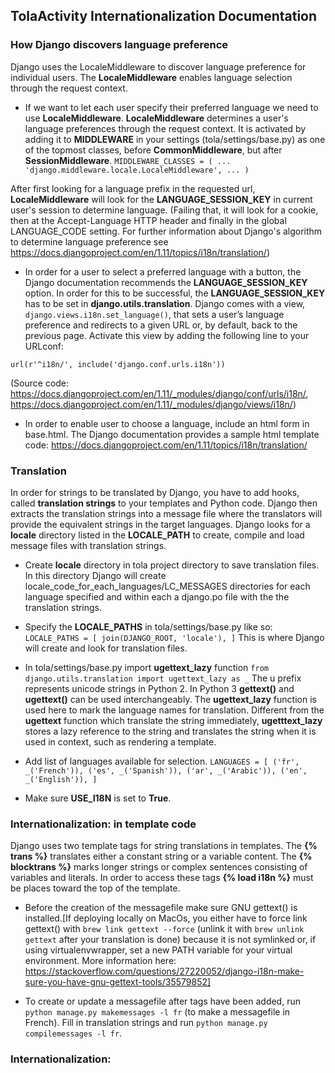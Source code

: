 ## TolaActivity Internationalization Documentation

### How Django discovers language preference
Django uses the LocaleMiddleware to discover language preference for individual users. The __LocaleMiddleware__ enables language selection through the request context.

- If we want to let each user specify their preferred language we need to use __LocaleMiddleware__. __LocaleMiddleware__ determines a user's language preferences through the request context. It is activated by adding it to __MIDDLEWARE__ in your settings (tola/settings/base.py) as one of the topmost classes, before __CommonMiddleware__, but after __SessionMiddleware__.
`MIDDLEWARE_CLASSES = (
    ...
    'django.middleware.locale.LocaleMiddleware',
    ...
)`

After first looking for a language prefix in the requested url, __LocaleMiddleware__ will look for the __LANGUAGE_SESSION_KEY__ in current user's session to determine language. (Failing that, it will look for a cookie, then at the Accept-Language HTTP header and finally in the global LANGUAGE_CODE setting. For further information about Django's algorithm to determine language preference see https://docs.djangoproject.com/en/1.11/topics/i18n/translation/)

- In order for a user to select a preferred language with a button, the Django documentation recommends the __LANGUAGE_SESSION_KEY__ option. In order for this to be successful, the __LANGUAGE_SESSION_KEY__ has to be set in __django.utils.translation__. Django comes with a view, `django.views.i18n.set_language()`, that sets a user’s language preference and redirects to a given URL or, by default, back to the previous page. Activate this view by adding the following line to your URLconf:

`url(r'^i18n/', include('django.conf.urls.i18n'))`

(Source code: https://docs.djangoproject.com/en/1.11/_modules/django/conf/urls/i18n/, https://docs.djangoproject.com/en/1.11/_modules/django/views/i18n/)

- In order to enable user to choose a language, include an html form in base.html. The Django documentation provides a sample html template code: https://docs.djangoproject.com/en/1.11/topics/i18n/translation/

### Translation
In order for strings to be translated by Django, you have to add hooks, called __translation strings__ to your templates and Python code. Django then extracts the translation strings into a message file where the translators will provide the equivalent strings in the target languages. Django looks for a __locale__ directory listed in the __LOCALE_PATH__ to create, compile and load message files with translation strings.

- Create __locale__ directory in tola project directory to save translation files. In this directory Django will create locale_code_for_each_languages/LC_MESSAGES directories for each language specified and within each a django.po file with the the translation strings.

- Specify the __LOCALE_PATHS__ in tola/settings/base.py like so:
`LOCALE_PATHS = [
    join(DJANGO_ROOT, 'locale'),
]`
This is where Django will create and look for translation files.

- In tola/settings/base.py import __ugettext_lazy__ function
`from django.utils.translation import ugettext_lazy as _`
The u prefix represents unicode strings in Python 2. In Python 3 __gettext()__ and __ugettext()__ can be used interchangeably.
The __ugettext_lazy__ function is used here to mark the language names for translation. Different from the __ugettext__ function which translate the string immediately, __ugetttext_lazy__ stores a lazy reference to the string and translates the string when it is used in context, such as rendering a template.

- Add list of languages available for selection.
`LANGUAGES = [
    ('fr', _('French')),
    ('es', _('Spanish')),
    ('ar', _('Arabic')),
    ('en', _('English')),
]`

- Make sure __USE_I18N__ is set to __True__.

### Internationalization: in template code

Django uses two template tags for string translations in templates. The __{% trans %}__ translates either a constant string or  a variable content. The __{% blocktrans %}__ marks longer strings or complex sentences consisting of variables and literals. In order to access these tags __{% load i18n %}__ must be places toward the top of the template.

- Before the creation of the messagefile make sure GNU gettext() is installed.[If deploying locally on MacOs, you either have to force link gettext() with `brew link gettext --force` (unlink it with `brew unlink gettext` after your translation is done) because it is not symlinked or, if using virtualenvwrapper, set a new PATH variable for your virtual environment. More information here: https://stackoverflow.com/questions/27220052/django-i18n-make-sure-you-have-gnu-gettext-tools/35579852]

- To create or update a messagefile after tags have been added, run `python manage.py makemessages -l fr` (to make a messagefile in French). Fill in translation strings and run `python manage.py compilemessages -l fr`.

### Internationalization:

